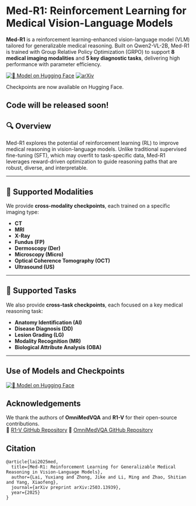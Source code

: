 # Med-R1: Reinforcement Learning for Medical Vision-Language Models

**Med-R1** is a reinforcement learning-enhanced vision-language model (VLM) tailored for generalizable medical reasoning. Built on Qwen2-VL-2B, Med-R1 is trained with Group Relative Policy Optimization (GRPO) to support **8 medical imaging modalities** and **5 key diagnostic tasks**, delivering high performance with parameter efficiency.

[![🤗 Model on Hugging Face](https://img.shields.io/badge/HuggingFace-Med--R1-blue?logo=huggingface)](https://huggingface.co/yuxianglai117/Med-R1)
[![arXiv](https://img.shields.io/badge/arXiv-2503.13939-b31b1b.svg)](https://arxiv.org/abs/2503.13939)

Checkpoints are now available on Hugging Face. 

Code will be released soon!
---

## 🔍 Overview

Med-R1 explores the potential of reinforcement learning (RL) to improve medical reasoning in vision-language models. Unlike traditional supervised fine-tuning (SFT), which may overfit to task-specific data, Med-R1 leverages reward-driven optimization to guide reasoning paths that are robust, diverse, and interpretable.

---

## 🧪 Supported Modalities

We provide **cross-modality checkpoints**, each trained on a specific imaging type:

- **CT**
- **MRI**
- **X-Ray**
- **Fundus (FP)**
- **Dermoscopy (Der)**
- **Microscopy (Micro)**
- **Optical Coherence Tomography (OCT)**
- **Ultrasound (US)**

---

## 🧠 Supported Tasks

We also provide **cross-task checkpoints**, each focused on a key medical reasoning task:

- **Anatomy Identification (AI)**
- **Disease Diagnosis (DD)**
- **Lesion Grading (LG)**
- **Modality Recognition (MR)**
- **Biological Attribute Analysis (OBA)**

---

## Use of Models and Checkpoints

[![🤗 Model on Hugging Face](https://img.shields.io/badge/HuggingFace-Med--R1-blue?logo=huggingface)](https://huggingface.co/yuxianglai117/Med-R1)

## Acknowledgements

We thank the authors of **OmniMedVQA** and **R1-V** for their open-source contributions.  
🔗 [R1-V GitHub Repository](https://github.com/Deep-Agent/R1-V)
🔗 [OmniMedVQA GitHub Repository](https://github.com/OpenGVLab/Multi-Modality-Arena)


## Citation
```
@article{lai2025med,
  title={Med-R1: Reinforcement Learning for Generalizable Medical Reasoning in Vision-Language Models},
  author={Lai, Yuxiang and Zhong, Jike and Li, Ming and Zhao, Shitian and Yang, Xiaofeng},
  journal={arXiv preprint arXiv:2503.13939},
  year={2025}
}
```

